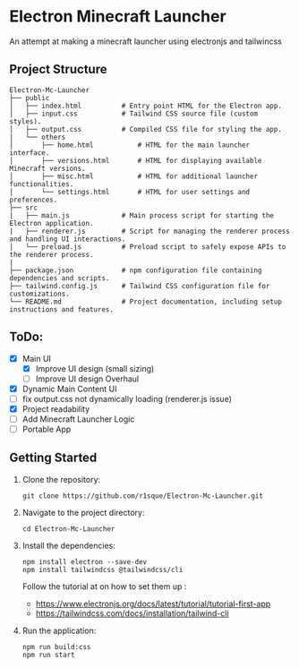 # Electron Minecraft Launcher

An attempt at making a minecraft launcher using electronjs and tailwincss 

## Project Structure

```
Electron-Mc-Launcher
├── public
│   ├── index.html          # Entry point HTML for the Electron app.
│   ├── input.css           # Tailwind CSS source file (custom styles).
│   ├── output.css          # Compiled CSS file for styling the app.
|   └── others
│       ├── home.html           # HTML for the main launcher interface.
│       ├── versions.html       # HTML for displaying available Minecraft versions.
│       ├── misc.html           # HTML for additional launcher functionalities.
│       └── settings.html       # HTML for user settings and preferences.
├── src
|   ├── main.js             # Main process script for starting the Electron application.
|   ├── renderer.js         # Script for managing the renderer process and handling UI interactions.
│   └── preload.js          # Preload script to safely expose APIs to the renderer process.
|
├── package.json            # npm configuration file containing dependencies and scripts.
├── tailwind.config.js      # Tailwind CSS configuration file for customizations.
└── README.md               # Project documentation, including setup instructions and features.
```

## ToDo:

- [x] Main UI
    - [x] Improve UI design (small sizing)
    - [ ] Improve UI design Overhaul
- [x] Dynamic Main Content UI
- [ ] fix output.css not dynamically loading (renderer.js issue)
- [x] Project readability
- [ ] Add Minecraft Launcher Logic
- [ ] Portable App

## Getting Started

1. Clone the repository:
   ```
   git clone https://github.com/r1sque/Electron-Mc-Launcher.git
   ```

2. Navigate to the project directory:
   ```
   cd Electron-Mc-Launcher
   ```

3. Install the dependencies:
   ```
   npm install electron --save-dev
   npm install tailwindcss @tailwindcss/cli
   ```
   
   Follow the tutorial at on how to set them up : 
   - https://www.electronjs.org/docs/latest/tutorial/tutorial-first-app
   - https://tailwindcss.com/docs/installation/tailwind-cli

4. Run the application:
   ```
   npm run build:css
   npm run start
   ```